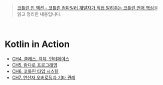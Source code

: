 > [코틀린 인 액션 - 코틀린 컴파일러 개발자가 직접 알려주는 코틀린 언어 핵심](http://www.yes24.com/Product/Goods/55148593)을 읽고 정리한 내용입니다.  

<br/>  

# Kotlin in Action
- [CH4. 클래스, 객체, 인터페이스](./kotlin_in_action__CH4__Classes_objects_and_interfaces.md)   
- [CH5. 람다로 프로그래밍](./kotlin_in_action__CH5__Programming_with_lambdas.md)
- [CH6. 코틀린 타입 시스템](./kotlin_in_action__CH6__The_Kotlin_type_system.md)
- [CH7. 연산자 오버로딩과 기타 관례](./kotlin_in_action__CH7__Operator_overloading_and_other_conventions.md)
